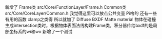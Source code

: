 新增了
Frame类  src/Core/FunctionLayer/Frame.h 
Common类 src/Core/CoreLayer/Common.h 我觉得这里可以放点公共变量 Pi啥的 还有一些有用的函数 clamp之类得 所以就加了 
Diffuse BXDF
Matte material
物体在碰撞生成intersection类时，根据物体表面法线构建Frame类，积分器传给bxdf的是局部坐标系的wi和wo
新增了一个测试